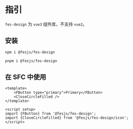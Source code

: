# 指引

`fes-design` 为 `vue3` 组件库，不支持 `vue2`。

## 安装

```bash
npm i @fesjs/fes-design
```

```bash
pnpm i @fesjs/fes-design
```

## 在 SFC 中使用

```vue
<template>
    <FButton type="primary">Primary</FButton>
    <CloseCircleFilled />
</template>

<script setup>
import {FButton} from '@fesjs/fes-design';
import {CloseCircleFilled} from '@fesjs/fes-design/icon';
</script>
```